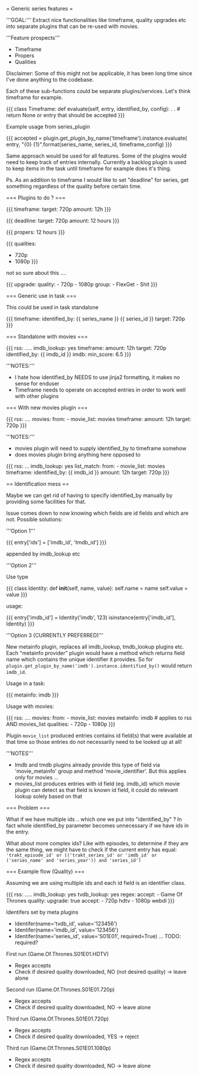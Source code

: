 = Generic series features =

'''GOAL:''' Extract nice functionalities like timeframe, quality upgrades etc into separate plugins that can be re-used with movies.

'''Feature prospects'''

* Timeframe
* Propers
* Qualities

Disclaimer: Some of this might not be applicable, it has been long time since I've done anything to the codebase.

Each of these sub-functions could be separate plugins/services. Let's think timeframe for example.


{{{
class Timeframe:
  def evaluate(self, entry, identified_by, config):
     .
     .
     # return None or entry that should be accepted
}}}


Example usage from series_plugin

{{{
accepted = plugin.get_plugin_by_name('timeframe').instance.evaluate(
    entry, "{0} {1}".format(series_name, series_id, timeframe_config)
}}}


Same approach would be used for all features. Some of the plugins would need to keep track of entries internally. Currently a backlog plugin is used to keep items in the task until timeframe for example does it's thing.

Ps. As an addition to timeframe I would like to set "deadline" for series, get something regardless of the quality before certain time.


=== Plugins to do ? ===
	
{{{
timeframe:
  target: 720p
  amount: 12h
}}}  
 
{{{
deadline: 
 target: 720p
 amount: 12 hours
}}}

{{{
propers: 12 hours
}}}

{{{
qualities:
  - 720p
  - 1080p
}}}	

not so sure about this ....

{{{
upgrade:
  quality:
    - 720p
    - 1080p
  group:
    - FlexGet
    - Shit
}}}	


=== Generic use in task ===

This could be used in task standalone

{{{
timeframe:
  identified_by: {{ series_name }} {{ series_id }}
  target: 720p
}}}


=== Standalone with movies ===

{{{
rss: .....
imdb_lookup: yes
timeframe: 
  amount: 12h
  target: 720p
  identified_by: {{ imdb_id }}
imdb:
  min_score: 6.5
}}}
 
'''NOTES:''' 

* I hate how identified_by NEEDS to use jinja2 formatting, it makes no sense for enduser
* Timeframe needs to operate on accepted entries in order to work well with other plugins

=== With new movies plugin ===

{{{
rss: ....
movies:
  from:
    - movie_list: movies
  timeframe:
    amount: 12h
    target: 720p
}}}

'''NOTES:''' 

* movies plugin will need to supply identified_by to timeframe somehow
* does movies plugin bring anything here opposed to

{{{
rss: ...
imdb_lookup: yes
list_match:
  from:
    - movie_list: movies
timeframe:
  identified_by: {{ imdb_id }}
  amount: 12h
  target: 720p
}}}

== Identification mess ==

Maybe we can get rid of having to specify identified_by manually by providing some facilities for that.

Issue comes down to now knowing which fields are id fields and which are not. Possible solutions:

'''Option 1'''

{{{
entry['ids'] = ['imdb_id', 'tmdb_id']
}}}

appended by imdb_lookup etc


'''Option 2'''

Use type

{{{
class Identity:
   def __init__(self, name, value):
     self.name = name
     self.value = value
}}}

usage:

{{{
entry['imdb_id'] = Identity('imdb', 123)
isinstance(entry['imdb_id'], Identity)
}}}

'''Option 3 (CURRENTLY PREFERRED)'''

New metainfo plugin, replaces all imdb_lookup, tmdb_lookup plugins etc. Each "metainfo provider" plugin would have a method which returns field name which contains the unique identifier it provides. So for `plugin.get_plugin_by_name('imdb').instance.identified_by()` would return `imdb_id`.

Usage in a task:

{{{
metainfo: imdb
}}}

Usage with movies:

{{{
rss: ....
movies:
  from:
    - movie_list: movies
  metainfo: imdb # applies to rss AND movies_list
  qualities: 
    - 720p
    - 1080p
}}}

Plugin `movie_list` produced entries contains id field(s) that were available at that time so those entries do not necessarily need to be looked up at all!


'''NOTES'''
* Imdb and tmdb plugins already provide this type of field via 'movie_metainfo' group and method 'movie_identifier'. But this applies only for movies ...
* movies_list produces entries with id field (eg. imdb_id) which movie plugin can detect as that field is known id field, it could do relevant lookup solely based on that


=== Problem ===

What if we have multiple ids .. which one we put into "identified_by" ? In fact whole identified_by parameter becomes unnecessary if we have ids in the entry.

What about more complex ids? Like with episodes, to determine if they are the same thing, we might have to check if the current entry has equal: `'trakt_episode_id' or (('trakt_series_id' or 'imdb_id' or ('series_name' and 'series_year')) and 'series_id')`

=== Example flow (Quality) ===

Assuming we are using multiple ids and each id field is an identifier class. 

{{{
rss: .....
imdb_lookup: yes
tvdb_lookup: yes
regex:
  accept:
      - Game Of Thrones
quality:
  upgrade: true
  accept:
    - 720p hdtv
    - 1080p webdl
}}}
 
Identifers set by meta plugins

- Identifer(name='tvdb_id', value='123456')
- Identifer(name='imdb_id', value='123456')
- Identifer(name='series_id', value='S01E01', required=True) ... TODO: required?

First run (Game.Of.Thrones.S01E01.HDTV)
- Regex accepts
- Check if desired quality downloaded, NO (not desired quality) -> leave alone

Second run (Game.Of.Thrones.S01E01.720p)
- Regex accepts
- Check if desired quality downloaded, NO -> leave alone

Third run (Game.Of.Thrones.S01E01.720p)
- Regex accepts
- Check if desired quality downloaded, YES -> reject

Third run (Game.Of.Thrones.S01E01.1080p)
- Regex accepts
- Check if desired quality downloaded, NO -> leave alone

